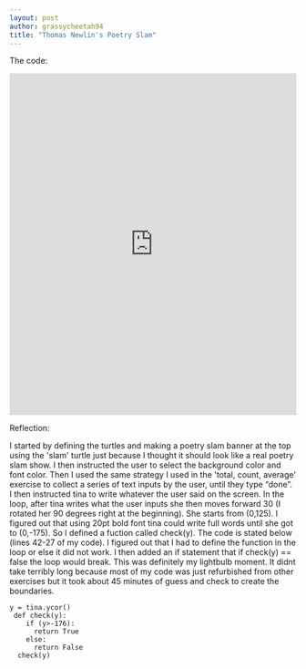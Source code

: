 ```yaml
---
layout: post
author: grassycheetah94
title: "Thomas Newlin's Poetry Slam"
---
```


The code:
<iframe src="https://trinket.io/embed/python/d53d9466f8" width="100%" height="600" frameborder="0" marginwidth="0" marginheight="0" allowfullscreen></iframe>

Reflection:

I started by defining the turtles and making a poetry slam banner at the top using the 'slam' turtle just because I thought it should look like a real poetry slam show. I then instructed the user to select the background color and font color. Then I used the same strategy I used in the 'total, count, average' exercise to collect a series of text inputs by the user, until they type “done”. I then instructed tina to write whatever the user said on the screen. In the loop, after tina writes what the user inputs she then moves forward 30 (I rotated her 90 degrees right at the beginning). She starts from (0,125). I figured out that using 20pt bold font tina could write full words until she got to (0,-175). So I defined a fuction called check(y). The code is stated below (lines 42-27 of my code). I figured out that I had to define the function in the loop or else it did not work. I then added an if statement that if check(y) == false the loop would break. This was definitely my lightbulb moment. It didnt take terribly long because most of my code was just refurbished from other exercises but it took about 45 minutes of guess and check to create the boundaries. 

```
y = tina.ycor()
 def check(y):
    if (y>-176):
      return True
    else:
      return False
  check(y)
```
	
